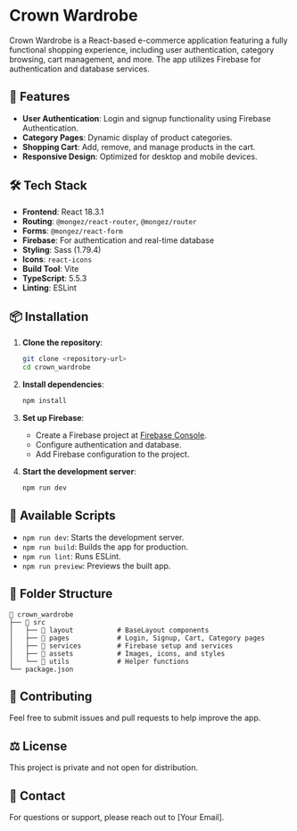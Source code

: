 # Crown Wardrobe

Crown Wardrobe is a React-based e-commerce application featuring a fully functional shopping experience, including user authentication, category browsing, cart management, and more. The app utilizes Firebase for authentication and database services.

## 🚀 Features

- **User Authentication**: Login and signup functionality using Firebase Authentication.
- **Category Pages**: Dynamic display of product categories.
- **Shopping Cart**: Add, remove, and manage products in the cart.
- **Responsive Design**: Optimized for desktop and mobile devices.

## 🛠️ Tech Stack

- **Frontend**: React 18.3.1
- **Routing**: `@mongez/react-router`, `@mongez/router`
- **Forms**: `@mongez/react-form`
- **Firebase**: For authentication and real-time database
- **Styling**: Sass (1.79.4)
- **Icons**: `react-icons`
- **Build Tool**: Vite
- **TypeScript**: 5.5.3
- **Linting**: ESLint

## 📦 Installation

1. **Clone the repository**:
   ```bash
   git clone <repository-url>
   cd crown_wardrobe
   ```

2. **Install dependencies**:
   ```bash
   npm install
   ```

3. **Set up Firebase**:
   - Create a Firebase project at [Firebase Console](https://console.firebase.google.com/).
   - Configure authentication and database.
   - Add Firebase configuration to the project.

4. **Start the development server**:
   ```bash
   npm run dev
   ```

## 📜 Available Scripts

- `npm run dev`: Starts the development server.
- `npm run build`: Builds the app for production.
- `npm run lint`: Runs ESLint.
- `npm run preview`: Previews the built app.

## 📁 Folder Structure

```
📂 crown_wardrobe
├── 📂 src
│   ├── 📂 layout           # BaseLayout components
│   ├── 📂 pages            # Login, Signup, Cart, Category pages
│   ├── 📂 services         # Firebase setup and services
│   ├── 📂 assets           # Images, icons, and styles
│   └── 📂 utils            # Helper functions
└── package.json
```

## 🤝 Contributing

Feel free to submit issues and pull requests to help improve the app.

## ⚖️ License

This project is private and not open for distribution.

## 📧 Contact

For questions or support, please reach out to [Your Email].
```